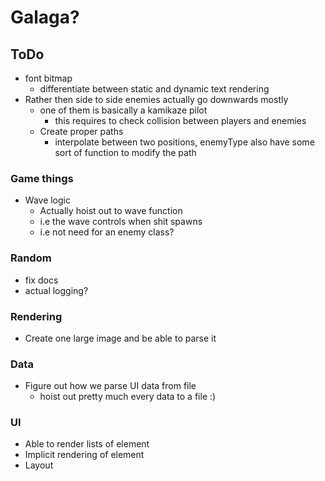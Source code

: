 # Galaga? 

## ToDo
* font bitmap
    * differentiate between static and dynamic text rendering
* Rather then side to side enemies actually go downwards mostly
    * one of them is basically a kamikaze pilot
        * this requires to check collision between players and enemies
    * Create proper paths
      * interpolate between two positions, enemyType also have some sort of function to modify the path

### Game things
* Wave logic
  * Actually hoist out to wave function
  * i.e the wave controls when shit spawns
  * i.e not need for an enemy class?

### Random
* fix docs
* actual logging?

### Rendering
* Create one large image and be able to parse it

### Data
* Figure out how we parse UI data from file
    * hoist out pretty much every data to a file :)

### UI
* Able to render lists of element
* Implicit rendering of element
* Layout
